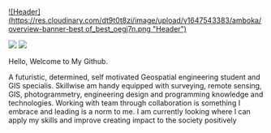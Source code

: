 
[![Header](https://res.cloudinary.com/dt9t0t8zi/image/upload/v1647543383/amboka/overview-banner-best of_best_oegj7n.png "Header")](https://alfredamboka.github.io/AlfredPorfolio/)

<p>
  <img src = "https://res.cloudinary.com/dt9t0t8zi/image/upload/v1647543383/amboka/overview-banner-best of_best_oegj7n.png">
  <img src = "https://res.cloudinary.com/dt9t0t8zi/image/upload/v1647543383/amboka/overview-banner-best of_best_oegj7n.png">
</p>
<fontsize= "12">Hello, Welcome to My Github.</font>

A futuristic, determined, self motivated Geospatial engineering student and GIS specialis. Skillwise am handy equipped with surveying, remote sensing, GIS, photogrammetry, engineering design and programming knowledge and technologies. Working with team through collaboration is something I embrace and leading is a norm to me. I am currently looking where I can apply my skills and improve creating impact to the society positively

<!--
**alfredamboka/alfredamboka** is a ✨ _special_ ✨ repository because its `README.md` (this file) appears on your GitHub profile.

Here are some ideas to get you started:

- 🔭 I’m currently working on ...
- 🌱 I’m currently learning ...
- 👯 I’m looking to collaborate on ...
- 🤔 I’m looking for help with ...
- 💬 Ask me about ...
- 📫 How to reach me: ...
- 😄 Pronouns: ...
- ⚡ Fun fact: ...
-->
